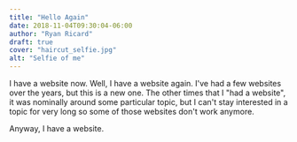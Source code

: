 ```yaml
---
title: "Hello Again"
date: 2018-11-04T09:30:04-06:00
author: "Ryan Ricard"
draft: true
cover: "haircut_selfie.jpg"
alt: "Selfie of me"
---
```


<!--
![Photo of myself, smiling, looking fresh and clean after a haircut](/static/img/haircut_selfie.jpg "Hi There!")
-->

I have a website now. Well, I have a website again. I've had a few websites over the years, but this is a new one. The other times that I "had a website", it was nominally around some particular topic, but I can't stay interested in a topic for very long so some of those websites don't work anymore. 

Anyway, I have a website. 


